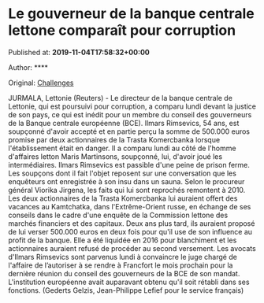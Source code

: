 
# Le gouverneur de la banque centrale lettone comparaît pour corruption

Published at: **2019-11-04T17:58:32+00:00**

Author: ****

Original: [Challenges](https://www.challenges.fr/monde/le-gouverneur-de-la-banque-centrale-lettone-comparait-pour-corruption_683117)

JURMALA, Lettonie (Reuters) - Le directeur de la banque centrale de Lettonie, qui est poursuivi pour corruption, a comparu lundi devant la justice de son pays, ce qui est inédit pour un membre du conseil des gouverneurs de la Banque centrale européenne (BCE).
Ilmars Rimsevics, 54 ans, est soupçonné d'avoir accepté et en partie perçu la somme de 500.000 euros promise par deux actionnaires de la Trasta Komercbanka lorsque l'établissement était en danger.
Il a comparu lundi au côté de l'homme d'affaires letton Maris Martinsons, soupçonné, lui, d'avoir joué les intermédiaires.
Ilmars Rimsevics est passible d'une peine de prison ferme. Les soupçons dont il fait l'objet reposent sur une conversation que les enquêteurs ont enregistrée à son insu dans un sauna.
Selon le procureur général Viorika Jirgena, les faits qui lui sont reprochés remontent à 2010. Les deux actionnaires de la Trasta Komercbanka lui auraient offert des vacances au Kamtchatka, dans l'Extrême-Orient russe, en échange de ses conseils dans le cadre d'une enquête de la Commission lettone des marchés financiers et des capitaux.
Deux ans plus tard, ils auraient proposé de lui verser 500.000 euros en deux fois pour qu'il use de son influence au profit de la banque. Elle a été liquidée en 2016 pour blanchiment et les actionnaires auraient refusé de procéder au second versement.
Les avocats d'Ilmars Rimsevics sont parvenus lundi à convaincre le juge chargé de l'affaire de l’autoriser à se rendre à Francfort le mois prochain pour la dernière réunion du conseil des gouverneurs de la BCE de son mandat. L'institution européenne avait auparavant obtenu qu'il soit rétabli dans ses fonctions.
(Gederts Gelzis, Jean-Philippe Lefief pour le service français)
